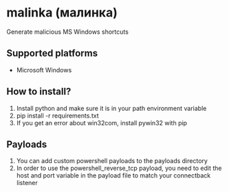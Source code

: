 # malinka (малинка)
Generate malicious MS Windows shortcuts

## Supported platforms
- Microsoft Windows

## How to install?
1. Install python and make sure it is in your path environment variable
2. pip install -r requirements.txt
3. If you get an error about win32com, install pywin32 with pip

## Payloads
1. You can add custom powershell payloads to the payloads directory
2. In order to use the powershell_reverse_tcp payload, you need to edit the host and port variable in the payload file to match your connectback listener
